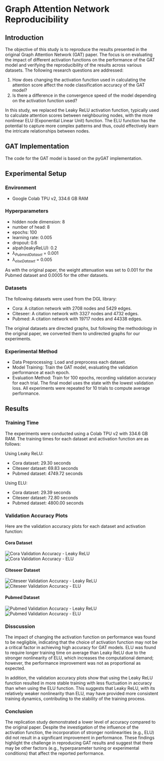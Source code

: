 # Graph Attention Network Reproducibility

## Introduction
The objective of this study is to reproduce the results presented in the original Graph Attention Network (GAT) paper. The focus is on evaluating the impact of different activation functions on the performance of the GAT model and verifying the reproducibility of the results across various datasets. The following research questions are addressed:

1. How does changing the activation function used in calculating the attention score affect the node classification accuracy of the GAT model?
2. Is there a difference in the convergence speed of the model depending on the activation function used?

In this study, we replaced the Leaky ReLU activation function, typically used to calculate attention scores between neighbouring nodes, with the more nonlinear ELU (Exponential Linear Unit) function. The ELU function has the potential to capture more complex patterns and thus, could effectively learn the intricate relationships between nodes.

## GAT Implementation
The code for the GAT model is based on the pyGAT implementation.

## Experimental Setup
### Environment
- Google Colab TPU v2, 334.6 GB RAM
### Hyperparameters
- hidden node dimension: 8
- number of head: 8
- epochs: 100
- learning rate: 0.005
- dropout: 0.6
- alpah(leakyReLU): 0.2
- $\lambda_{PubmedDataset}$ = 0.001
- $\lambda_{elseDataset}$ = 0.005  

As with the original paper, the weight attenuation was set to 0.001 for the Pubmed dataset and 0.0005 for the other datasets.

### Datasets

The following datasets were used from the DGL library:

- Cora: A citation network with 2708 nodes and 5429 edges.
- Citeseer: A citation network with 3327 nodes and 4732 edges.
- Pubmed: A citation network with 19717 nodes and 44338 edges.

The original datasets are directed graphs, but following the methodology in the original paper, we converted them to undirected graphs for our experiments.

### Experimental Method
- Data Preprocessing: Load and preprocess each dataset.
- Model Training: Train the GAT model, evaluating the validation performance at each epoch.
- Evaluation Method: Train for 100 epochs, recording validation accuracy for each trial. The final model uses the state with the lowest validation loss. All experiments were repeated for 10 trials to compute average performance.

## Results

### Training Time
 The experiments were conducted using a Colab TPU v2 with 334.6 GB RAM. The training times for each dataset and activation function are as follows:

Using Leaky ReLU:
- Cora dataset: 29.30 seconds
- Citeseer dataset: 69.83 seconds
- Pubmed dataset: 4749.72 seconds

Using ELU:
- Cora dataset: 29.39 seconds
- Citeseer dataset: 72.80 seconds
- Pubmed dataset: 4800.00 seconds


### Validation Accuracy Plots
Here are the validation accuracy plots for each dataset and activation function:

#### Cora Dataset
![Cora Validation Accuracy - Leaky ReLU](Cora_val_acc_leaky_relu.png)
![Cora Validation Accuracy - ELU](Cora_val_acc_elu.png)

#### Citeseer Dataset
![Citeseer Validation Accuracy - Leaky ReLU](Citeseer_val_acc_leaky_relu.png)
![Citeseer Validation Accuracy - ELU](Citeseer_val_acc_elu.png)

#### Pubmed Dataset
![Pubmed Validation Accuracy - Leaky ReLU](Pubmed_val_acc_leaky_relu.png)
![Pubmed Validation Accuracy - ELU](Pubmed_val_acc_elu.png)

### Disscussion
The impact of changing the activation function on performance was found to be negligible, indicating that the choice of activation function may not be a critical factor in achieving high accuracy for GAT models. ELU was found to require longer training time on average than Leaky ReLU due to the stronger nonlinearity of ELU, which increases the computational demand; however, the performance improvement was not as proportional as expected.

In addition, the validation accuracy plots show that using the Leaky ReLU function resulted in more stable training with less fluctuation in accuracy than when using the ELU function. This suggests that Leaky ReLU, with its relatively weaker nonlinearity than ELU, may have provided more consistent training dynamics, contributing to the stability of the training process.

### Conclusion
The replication study demonstrated a lower level of accuracy compared to the original paper. Despite the investigation of the influence of the activation function, the incorporation of stronger nonlinearities (e.g., ELU) did not result in a significant improvement in performance. These findings highlight the challenge in reproducing GAT results and suggest that there may be other factors (e.g., hyperparameter tuning or experimental conditions) that affect the reported performance.